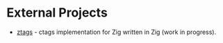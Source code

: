 # External Projects

* [ztags](https://github.com/isaachier/ztags) - ctags implementation for Zig written in Zig (work in progress).